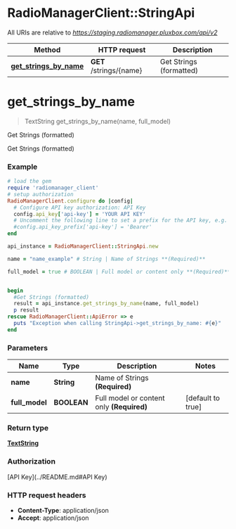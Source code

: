 # RadioManagerClient::StringApi

All URIs are relative to *https://staging.radiomanager.pluxbox.com/api/v2*

Method | HTTP request | Description
------------- | ------------- | -------------
[**get_strings_by_name**](StringApi.md#get_strings_by_name) | **GET** /strings/{name} | Get Strings (formatted)


# **get_strings_by_name**
> TextString get_strings_by_name(name, full_model)

Get Strings (formatted)

Get Strings (formatted)

### Example
```ruby
# load the gem
require 'radiomanager_client'
# setup authorization
RadioManagerClient.configure do |config|
  # Configure API key authorization: API Key
  config.api_key['api-key'] = 'YOUR API KEY'
  # Uncomment the following line to set a prefix for the API key, e.g. 'Bearer' (defaults to nil)
  #config.api_key_prefix['api-key'] = 'Bearer'
end

api_instance = RadioManagerClient::StringApi.new

name = "name_example" # String | Name of Strings **(Required)**

full_model = true # BOOLEAN | Full model or content only **(Required)**


begin
  #Get Strings (formatted)
  result = api_instance.get_strings_by_name(name, full_model)
  p result
rescue RadioManagerClient::ApiError => e
  puts "Exception when calling StringApi->get_strings_by_name: #{e}"
end
```

### Parameters

Name | Type | Description  | Notes
------------- | ------------- | ------------- | -------------
 **name** | **String**| Name of Strings **(Required)** | 
 **full_model** | **BOOLEAN**| Full model or content only **(Required)** | [default to true]

### Return type

[**TextString**](TextString.md)

### Authorization

[API Key](../README.md#API Key)

### HTTP request headers

 - **Content-Type**: application/json
 - **Accept**: application/json



